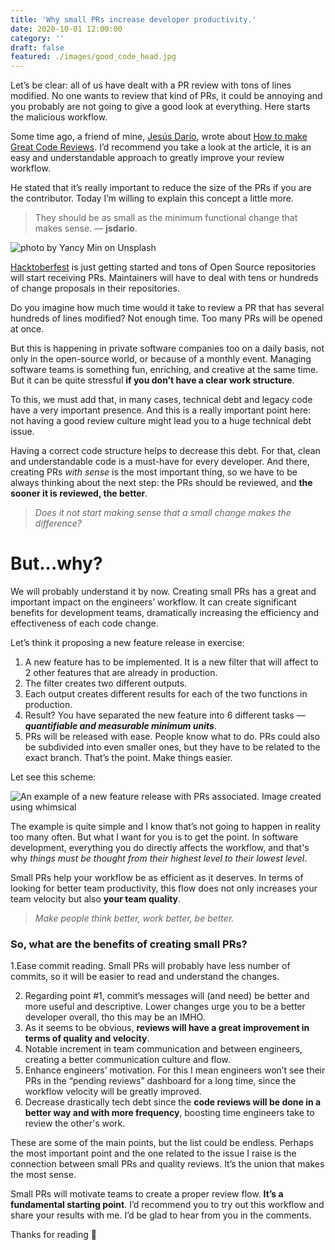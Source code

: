 ```yaml
---
title: 'Why small PRs increase developer productivity.'
date: 2020-10-01 12:00:00
category: ''
draft: false
featured: ./images/good_code_head.jpg
---
```


Let’s be clear: all of us have dealt with a PR review with tons of lines modified. No one wants to review that kind of PRs, it could be annoying and you probably are not going to give a good look at everything. Here starts the malicious workflow.

Some time ago, a friend of mine, [Jesús Darío](https://jsdario.medium.com/), wrote about [How to make Great Code Reviews](https://itnext.io/how-to-make-great-code-reviews-9fb7d84b77e8). I’d recommend you take a look at the article, it is an easy and understandable approach to greatly improve your review workflow.

He stated that it’s really important to reduce the size of the PRs if you are the contributor. Today I’m willing to explain this concept a little more.

> They should be as small as the minimum functional change that makes sense. — **jsdario**.

![photo by Yancy Min on Unsplash](https://miro.medium.com/max/700/0*E1CbTpVbOAtqSACr)

[Hacktoberfest](https://hacktoberfest.digitalocean.com/) is just getting started and tons of Open Source repositories will start receiving PRs. Maintainers will have to deal with tens or hundreds of change proposals in their repositories.

Do you imagine how much time would it take to review a PR that has several hundreds of lines modified? Not enough time. Too many PRs will be opened at once.

But this is happening in private software companies too on a daily basis, not only in the open-source world, or because of a monthly event.
Managing software teams is something fun, enriching, and creative at the same time. But it can be quite stressful **if you don’t have a clear work structure**.

To this, we must add that, in many cases, technical debt and legacy code have a very important presence. And this is a really important point here: not having a good review culture might lead you to a huge technical debt issue.

Having a correct code structure helps to decrease this debt. For that, clean and understandable code is a must-have for every developer. And there, creating PRs _with sense_ is the most important thing, so we have to be always thinking about the next step: the PRs should be reviewed, and **the sooner it is reviewed, the better**.

> _Does it not start making sense that a small change makes the difference?_

# But...why?

We will probably understand it by now. Creating small PRs has a great and important impact on the engineers’ workflow. It can create significant benefits for development teams, dramatically increasing the efficiency and effectiveness of each code change.

Let’s think it proposing a new feature release in exercise:

1. A new feature has to be implemented. It is a new filter that will affect to 2 other features that are already in production.
2. The filter creates two different outputs.
3. Each output creates different results for each of the two functions in production.
4. Result? You have separated the new feature into 6 different tasks — **_quantifiable and measurable minimum units_**.
5. PRs will be released with ease. People know what to do. PRs could also be subdivided into even smaller ones, but they have to be related to the exact branch. That’s the point. Make things easier.

Let see this scheme:

![An example of a new feature release with PRs associated. Image created using whimsical](https://miro.medium.com/max/700/1*dlGAR8l3RPu-VsUHzm-CbQ.png)

The example is quite simple and I know that’s not going to happen in reality too many often. But what I want for you is to get the point. In software development, everything you do directly affects the workflow, and that's why _things must be thought from their highest level to their lowest level_.

Small PRs help your workflow be as efficient as it deserves. In terms of looking for better team productivity, this flow does not only increases your team velocity but also **your team quality**.

> _Make people think better, work better, be better._

### So, what are the benefits of creating small PRs?

1.Ease commit reading. Small PRs will probably have less number of commits, so it will be easier to read and understand the changes.

2. Regarding point #1, commit’s messages will (and need) be better and more useful and descriptive. Lower changes urge you to be a better developer overall, tho this may be an IMHO.
3. As it seems to be obvious, **reviews will have a great improvement in terms of quality and velocity**.
4. Notable increment in team communication and between engineers, creating a better communication culture and flow.
5. Enhance engineers’ motivation. For this I mean engineers won’t see their PRs in the “pending reviews” dashboard for a long time, since the workflow velocity will be greatly improved.
6. Decrease drastically tech debt since the **code reviews will be done in a better way and with more frequency**, boosting time engineers take to review the other's work.

These are some of the main points, but the list could be endless.
Perhaps the most important point and the one related to the issue I raise is the connection between small PRs and quality reviews. It’s the union that makes the most sense.

Small PRs will motivate teams to create a proper review flow. **It’s a fundamental starting point**. I’d recommend you to try out this workflow and share your results with me. I’d be glad to hear from you in the comments.

Thanks for reading 🙌
